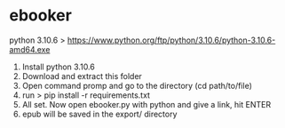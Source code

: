 # ebooker

python 3.10.6 > https://www.python.org/ftp/python/3.10.6/python-3.10.6-amd64.exe

1. Install python 3.10.6
2. Download and extract this folder
3. Open command promp and go to the directory (cd path/to/file)
4. run > pip install -r requirements.txt
5. All set. Now open ebooker.py with python and give a link, hit ENTER
6. epub will be saved in the export/ directory
